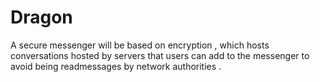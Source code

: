# Dragon
A secure messenger will be based on encryption , which hosts conversations hosted by servers that users can add to the messenger to avoid being readmessages by network authorities . 
